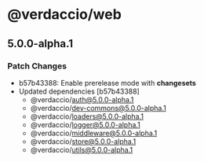 # @verdaccio/web

## 5.0.0-alpha.1
### Patch Changes

- b57b43388: Enable prerelease mode with **changesets**
- Updated dependencies [b57b43388]
  - @verdaccio/auth@5.0.0-alpha.1
  - @verdaccio/dev-commons@5.0.0-alpha.1
  - @verdaccio/loaders@5.0.0-alpha.1
  - @verdaccio/logger@5.0.0-alpha.1
  - @verdaccio/middleware@5.0.0-alpha.1
  - @verdaccio/store@5.0.0-alpha.1
  - @verdaccio/utils@5.0.0-alpha.1
